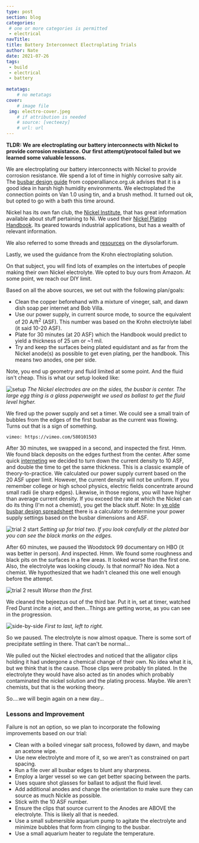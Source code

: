 ```yaml
---
type: post
section: blog
categories: 
 # one or more categories is permitted
 - electrical
navTitle: 
title: Battery Interconnect Electroplating Trials
author: Nate
date: 2021-07-26
tags:
 - build
 - electrical
 - battery
 
metatags:
	# no metatags
cover: 
	# image file
 img: electro-cover.jpeg
	# if attribution is needed
	# source: [vecteezy]
	# url: url
---
```

**TLDR: We are electroplating our battery interconnects with Nickel to provide corrosion resistance.  Our first attempt/protocol failed but we learned some valuable lessons.**<!--excerpt-->

We are electroplating our battery interconnects with Nickel to provide corrosion resistance.  We spend a lot of time in highly corrosive salty air.  The [busbar design guide](https://copperalliance.org.uk/resources/pub-22-copper-busbars-guidance-design-installation-2/) from copperalliance.org.uk advises that it is a good idea in harsh high humidity environments.  We electroplated the connection points on Van 1.0 using tin, and a brush method.  It turned out ok, but opted to go with a bath this time around.

Nickel has its own fan club, the [Nickel Institute](https://nickelinstitute.org/), that has great information available about stuff pertaining to Ni.  We used their [Nickel Plating Handbook](nph_141015.pdf).  Its geared towards industrial applications, but has a wealth of relevant information.

We also referred to some threads and [resources](https://diysolarforum.com/resources/tin-plating-nickle-plating-or-solder-plating-bus-bars.163/) on the diysolarforum.

Lastly, we used the guidance from the Krohn electroplating solution.

On that subject, you will find lots of examples on the intertubes of people making their own Nickel electrolyte.  We opted to buy ours from Amazon.  At some point, we reach our DIY limit.  

Based on all the above sources, we set out with the following plan/goals:
* Clean the copper beforehand with a mixture of vineger, salt, and dawn dish soap per internet and Bob Villa.
* Use our power supply, in current source mode, to source the equivalent of 20 A/ft<sup>2</sup> (ASF).  This number was based on the Krohn electrolyte label (it said 10-20 ASF).
* Plate for 30 minutes (at 20 ASF) which the Handbook would predict to yield a thickness of 25 um or ~1 mil.
* Try and keep the surfaces being plated equidistant and as far from the Nickel anode(s) as possible to get even plating, per the handbook.  This means two anodes, one per side.

Note, you end up geometry and fluid limited at some point.  And the fluid isn't cheap.  This is what our setup looked like:

![setup](setup.jpeg)
_The Nickel electrodes are on the sides, the busbar is center.  The large egg thing is a glass paperweight we used as ballast to get the fluid level higher._

We fired up the power supply and set a timer.  We could see a small train of bubbles from the edges of the first busbar as the current was flowing.  Turns out that is a sign of something.

`vimeo: https://vimeo.com/580101503`

After 30 minutes, we swapped in a second, and inspected the first.  Hmm.  We found black deposits on the edges furthest from the center.  After some quick [interneting](https://asterionstc.com/2016/04/burning-plating-bath/) we decided to turn down the current density to 10 ASF, and double the time to get the same thickness.  This is a classic example of theory-to-practice.  We calculated our power supply current based on the 20 ASF upper limit.  However, the current density will not be uniform.  If you remember college or high school physics, electric fields concentrate around small radii (ie sharp edges).  Likewise, in those regions, you will have higher than average current density.  If you exceed the rate at which the Nickel can do its thing (I'm not a chemist), you get the black stuff.  Note: In [ye olde busbar design spreadsheet](https://docs.google.com/spreadsheets/d/1Pt9gJuRe_mgjYMCVcGqAvc35JIKin3QtssmPnbjSTbU/edit#gid=1914984917) there is a calculator to determine your power supply settings based on the busbar dimensions and ASF.


![trial 2 start](trial2-start.jpeg)
_Setting up for trial two.  If you look carefully at the plated bar you can see the black marks on the edges._

After 60 minutes, we paused the Woodstock 99 documentary on HBO (it was better in person).  And inspected.  Hmm.  We found some roughness and black pits on the surfaces in a few areas.  It looked worse than the first one.  Also, the electrolyte was looking cloudy.  Is that normal?  No idea.  Not a chemist.  We hypothesized that we hadn't cleaned this one well enough before the attempt.

![trial 2 result](trial2-result.jpeg)
_Worse than the first._

We cleaned the bejeezus out of the third bar.  Put it in, set at timer, watched Fred Durst incite a riot, and then...Things are getting worse, as you can see in the progression.

![side-by-side](side-by-side.jpeg)
_First to last, left to right._

So we paused.  The electrolyte is now almost opaque.  There is some sort of precipitate settling in there.  That can't be normal...

We pulled out the Nickel electrodes and noticed that the alligator clips holding it had undergone a chemical change of their own.  No idea what it is, but we think that is the cause.  Those clips were probably tin plated.  In the electrolyte they would have also acted as tin anodes which probably contaminated the nickel solution and the plating process.  Maybe. We aren't chemists, but that is the working theory.

So....we will begin again on a new day...

### Lessons and Improvement

Failure is not an option, so we plan to incorporate the following improvements based on our trial:
* Clean with a boiled vinegar salt process, followed by dawn, and maybe an acetone wipe.
* Use new electrolyte and more of it, so we aren't as constrained on part spacing.
* Run a file over all busbar edges to blunt any sharpness.
* Employ a larger vessel so we can get better spacing between the parts.
* Uses square shot glasses for ballast to adjust the fluid level.
* Add additional anodes and change the orientation to make sure they can source as much Nickle as possible.
* Stick with the 10 ASF number.
* Ensure the clips that source current to the Anodes are ABOVE the electrolyte.  This is likely all that is needed.
* Use a small submersible aquarium pump to agitate the electrolyte and minimize bubbles that form from clinging to the busbar.
* Use a small aquarium heater to regulate the temperature.


